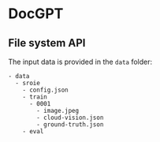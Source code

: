 # DocGPT

## File system API

The input data is provided in the `data` folder:

```
- data
  - sroie
    - config.json
    - train
      - 0001
        - image.jpeg
        - cloud-vision.json
        - ground-truth.json
    - eval
```
